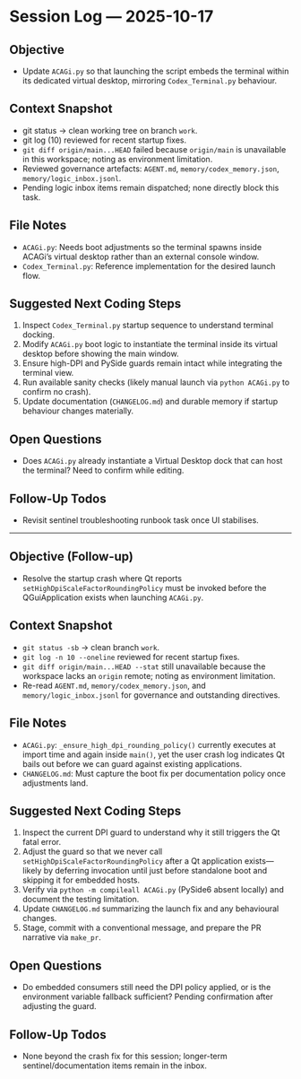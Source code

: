 # Session Log — 2025-10-17

## Objective
- Update `ACAGi.py` so that launching the script embeds the terminal within its dedicated virtual desktop, mirroring `Codex_Terminal.py` behaviour.

## Context Snapshot
- git status → clean working tree on branch `work`.
- git log (10) reviewed for recent startup fixes.
- `git diff origin/main...HEAD` failed because `origin/main` is unavailable in this workspace; noting as environment limitation.
- Reviewed governance artefacts: `AGENT.md`, `memory/codex_memory.json`, `memory/logic_inbox.jsonl`.
- Pending logic inbox items remain dispatched; none directly block this task.

## File Notes
- `ACAGi.py`: Needs boot adjustments so the terminal spawns inside ACAGi’s virtual desktop rather than an external console window.
- `Codex_Terminal.py`: Reference implementation for the desired launch flow.

## Suggested Next Coding Steps
1. Inspect `Codex_Terminal.py` startup sequence to understand terminal docking.
2. Modify `ACAGi.py` boot logic to instantiate the terminal inside its virtual desktop before showing the main window.
3. Ensure high-DPI and PySide guards remain intact while integrating the terminal view.
4. Run available sanity checks (likely manual launch via `python ACAGi.py` to confirm no crash).
5. Update documentation (`CHANGELOG.md`) and durable memory if startup behaviour changes materially.

## Open Questions
- Does `ACAGi.py` already instantiate a Virtual Desktop dock that can host the terminal? Need to confirm while editing.

## Follow-Up Todos
- Revisit sentinel troubleshooting runbook task once UI stabilises.

---

## Objective (Follow-up)
- Resolve the startup crash where Qt reports `setHighDpiScaleFactorRoundingPolicy` must be invoked before the QGuiApplication exists when launching `ACAGi.py`.

## Context Snapshot
- `git status -sb` → clean branch `work`.
- `git log -n 10 --oneline` reviewed for recent startup fixes.
- `git diff origin/main...HEAD --stat` still unavailable because the workspace lacks an `origin` remote; noting as environment limitation.
- Re-read `AGENT.md`, `memory/codex_memory.json`, and `memory/logic_inbox.jsonl` for governance and outstanding directives.

## File Notes
- `ACAGi.py`: `_ensure_high_dpi_rounding_policy()` currently executes at import time and again inside `main()`, yet the user crash log indicates Qt bails out before we can guard against existing applications.
- `CHANGELOG.md`: Must capture the boot fix per documentation policy once adjustments land.

## Suggested Next Coding Steps
1. Inspect the current DPI guard to understand why it still triggers the Qt fatal error.
2. Adjust the guard so that we never call `setHighDpiScaleFactorRoundingPolicy` after a Qt application exists—likely by deferring invocation until just before standalone boot and skipping it for embedded hosts.
3. Verify via `python -m compileall ACAGi.py` (PySide6 absent locally) and document the testing limitation.
4. Update `CHANGELOG.md` summarizing the launch fix and any behavioural changes.
5. Stage, commit with a conventional message, and prepare the PR narrative via `make_pr`.

## Open Questions
- Do embedded consumers still need the DPI policy applied, or is the environment variable fallback sufficient? Pending confirmation after adjusting the guard.

## Follow-Up Todos
- None beyond the crash fix for this session; longer-term sentinel/documentation items remain in the inbox.
